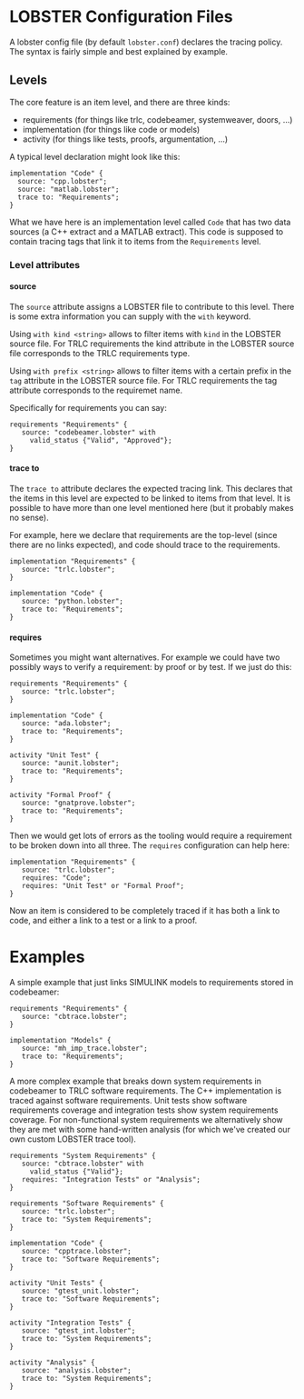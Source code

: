 # LOBSTER Configuration Files

A lobster config file (by default `lobster.conf`) declares the tracing
policy. The syntax is fairly simple and best explained by example.

## Levels

The core feature is an item level, and there are three kinds:

* requirements (for things like trlc, codebeamer, systemweaver, doors, ...)
* implementation (for things like code or models)
* activity (for things like tests, proofs, argumentation, ...)

A typical level declaration might look like this:

```
implementation "Code" {
  source: "cpp.lobster";
  source: "matlab.lobster";
  trace to: "Requirements";
}
```

What we have here is an implementation level called `Code` that has
two data sources (a C++ extract and a MATLAB extract). This code is
supposed to contain tracing tags that link it to items from the
`Requirements` level.

### Level attributes

#### source

The `source` attribute assigns a LOBSTER file to contribute to this
level. There is some extra information you can supply with the `with`
keyword.

Using `with kind <string>` allows to filter items with `kind` in the 
LOBSTER source file. For TRLC requirements the kind attribute in the 
LOBSTER source file corresponds to the TRLC requirements type.

Using `with prefix <string>` allows to filter items with a certain
prefix in the `tag` attribute in the LOBSTER source file. For TRLC 
requirements the tag attribute corresponds to the requiremet name.

Specifically for requirements you can say:

```
requirements "Requirements" {
   source: "codebeamer.lobster" with
     valid_status {"Valid", "Approved"};
}
```

#### trace to

The `trace to` attribute declares the expected tracing link. This
declares that the items in this level are expected to be linked to
items from that level. It is possible to have more than one level
mentioned here (but it probably makes no sense).

For example, here we declare that requirements are the top-level
(since there are no links expected), and code should trace to the
requirements.

```
implementation "Requirements" {
   source: "trlc.lobster";
}

implementation "Code" {
   source: "python.lobster";
   trace to: "Requirements";
}
```

#### requires

Sometimes you might want alternatives. For example we could have two
possibly ways to verify a requirement: by proof or by test. If we just
do this:

```
requirements "Requirements" {
   source: "trlc.lobster";
}

implementation "Code" {
   source: "ada.lobster";
   trace to: "Requirements";
}

activity "Unit Test" {
   source: "aunit.lobster";
   trace to: "Requirements";
}

activity "Formal Proof" {
   source: "gnatprove.lobster";
   trace to: "Requirements";
}
```

Then we would get lots of errors as the tooling would require a
requirement to be broken down into all three. The `requires`
configuration can help here:


```
implementation "Requirements" {
   source: "trlc.lobster";
   requires: "Code";
   requires: "Unit Test" or "Formal Proof";
}
```

Now an item is considered to be completely traced if it has both a
link to code, and either a link to a test or a link to a proof.

# Examples

A simple example that just links SIMULINK models to requirements
stored in codebeamer:

```
requirements "Requirements" {
   source: "cbtrace.lobster";
}

implementation "Models" {
   source: "mh_imp_trace.lobster";
   trace to: "Requirements";
}
```

A more complex example that breaks down system requirements in
codebeamer to TRLC software requirements. The C++ implementation is
traced against software requirements. Unit tests show software
requirements coverage and integration tests show system requirements
coverage. For non-functional system requirements we alternatively show
they are met with some hand-written analysis (for which we've created
our own custom LOBSTER trace tool).

```
requirements "System Requirements" {
   source: "cbtrace.lobster" with
     valid_status {"Valid"};
   requires: "Integration Tests" or "Analysis";
}

requirements "Software Requirements" {
   source: "trlc.lobster";
   trace to: "System Requirements";
}

implementation "Code" {
   source: "cpptrace.lobster";
   trace to: "Software Requirements";
}

activity "Unit Tests" {
   source: "gtest_unit.lobster";
   trace to: "Software Requirements";
}

activity "Integration Tests" {
   source: "gtest_int.lobster";
   trace to: "System Requirements";
}

activity "Analysis" {
   source: "analysis.lobster";
   trace to: "System Requirements";
}
```
